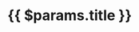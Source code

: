 
<script lang='ts' setup>

import {useData} from 'vitepress'


const {params} = useData()

const url_base = `https://sellingjesus.s3.us-west-2.amazonaws.com/videos/`
const download_url = params.value.filename ? url_base + params.value.filename : null

</script>


<style lang='sass' scoped>

h1
    font-size: 2em

iframe
    margin-bottom: 12px

.download
    margin-bottom: 12px
    text-align: right

</style>


# {{ $params.title }}

<YouTube :id='params.id'></YouTube>

<div v-if='download_url' class='download'>
    <VPButton text="Download (4K)" :href="download_url"></VPButton>
</div>

<div v-html='$params.description_html'></div>
